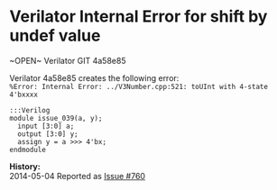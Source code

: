 
Verilator Internal Error for shift by undef value
=================================================

~OPEN~ Verilator GIT 4a58e85

Verilator 4a58e85 creates the following error:  
`%Error: Internal Error: ../V3Number.cpp:521: toUInt with 4-state 4'bxxxx`

    :::Verilog
    module issue_039(a, y);
      input [3:0] a;
      output [3:0] y;
      assign y = a >>> 4'bx;
    endmodule

**History:**  
2014-05-04 Reported as [Issue #760](http://www.veripool.org/issues/760-Verilator-Verilator-Internal-Error-for-shift-by-undef-value)
